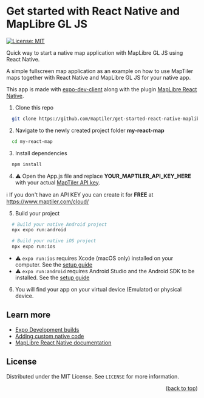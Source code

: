 # Get started with React Native and MapLibre GL JS

[![License: MIT](https://img.shields.io/badge/License-MIT-yellow.svg)](https://opensource.org/licenses/MIT)

Quick way to start a native map application with MapLibre GL JS using React Native.

A simple fullscreen map application as an example on how to use MapTiler maps together with React Native and MapLibre GL JS for your native app.

This app is made with [expo-dev-client](https://docs.expo.dev/development/getting-started/#installing--expo-dev-client--in-your-project) along with the plugin
[MapLibre React Native](https://maplibre.org/maplibre-react-native/).

1. Clone this repo
  ```sh
    git clone https://github.com/maptiler/get-started-react-native-maplibre-gl-js.git my-react-map
  ```

2. Navigate to the newly created project folder **my-react-map**
  ```sh
    cd my-react-map
  ```

3. Install dependencies
  ```sh
    npm install
  ```

4. :warning: Open the App.js file and replace **YOUR_MAPTILER_API_KEY_HERE** with your actual [MapTiler API key](https://cloud.maptiler.com/account/keys/).

  :information_source: If you don't have an API KEY you can create it for **FREE** at https://www.maptiler.com/cloud/

5. Build your project
  ```sh
    # Build your native Android project 
    npx expo run:android

    # Build your native iOS project
    npx expo run:ios
  ```

  * :warning: `expo run:ios` requires Xcode (macOS only) installed on your computer. See the [setup guide](https://reactnative.dev/docs/environment-setup)
  * :warning: `expo run:android` requires Android Studio and the Android SDK to be installed. See the [setup guide](https://reactnative.dev/docs/environment-setup)

6. You will find your app on your virtual device (Emulator) or physical device.

## Learn more

* [Expo Development builds](https://docs.expo.dev/development/getting-started/#installing--expo-dev-client--in-your-project)
* [Adding custom native code](https://docs.expo.dev/workflow/customizing/#generate-native-projects-with-prebuild)
* [MapLibre React Native documentation](https://maplibre.org/maplibre-react-native/docs/setup/getting-started)

<!-- LICENSE -->
## License

Distributed under the MIT License. See `LICENSE` for more information.

<p align="right">(<a href="#top">back to top</a>)</p>
